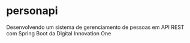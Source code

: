 # personapi
Desenvolvendo um sistema de gerenciamento de pessoas em API REST com Spring Boot da Digital Innovation One
